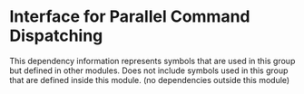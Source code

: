 
# Interface for Parallel Command Dispatching
This dependency information represents symbols that are used in this group but defined in other modules.  Does not include symbols used in this group that are defined inside this module.
(no dependencies outside this module)
